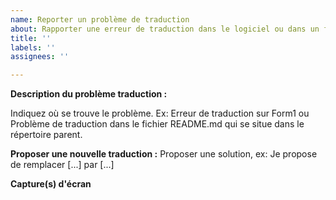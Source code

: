 ```yaml
---
name: Reporter un problème de traduction
about: Rapporter une erreur de traduction dans le logiciel ou dans un fichier Github.
title: ''
labels: ''
assignees: ''

---
```

**Description du problème traduction :**

Indiquez où se trouve le problème. Ex: Erreur de traduction sur Form1 ou Problème de traduction dans le fichier README.md qui se situe dans le répertoire parent.

**Proposer une nouvelle traduction :**
Proposer une solution, ex: Je propose de remplacer [...] par [...]

**Capture(s) d'écran**